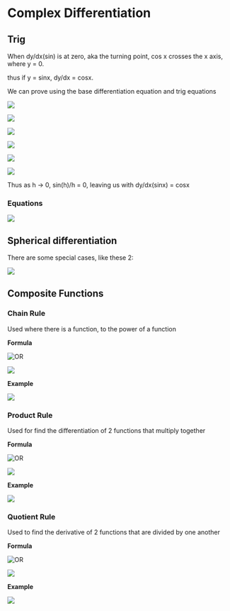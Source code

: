 # Complex Differentiation

## Trig

When dy/dx\(sin\) is at zero, aka the turning point, cos x crosses the x axis, where y = 0.

thus if y = sinx, dy/dx = cosx.

We can prove using the base differentiation equation and trig equations

![](../../../../.gitbook/assets/image%20%2877%29.png)

![](../../../../.gitbook/assets/image%20%2880%29.png)

![](../../../../.gitbook/assets/image%20%2875%29.png)

![](../../../../.gitbook/assets/image%20%2871%29.png)

![](../../../../.gitbook/assets/image%20%2879%29.png)

![](../../../../.gitbook/assets/image%20%2868%29.png)

Thus as h -&gt; 0, sin\(h\)/h = 0, leaving us with dy/dx\(sinx\) = cosx

### Equations

![](../../../../.gitbook/assets/image%20%2881%29.png)

## Spherical differentiation

There are some special cases, like these 2:

![](../../../../.gitbook/assets/image%20%2872%29.png)

## Composite Functions

### Chain Rule

Used where there is a function, to the power of a function

**Formula**

![OR](../../../../.gitbook/assets/image%20%2864%29.png)

![](../../../../.gitbook/assets/image%20%2867%29.png)

**Example**

![](../../../../.gitbook/assets/image%20%2870%29.png)

### Product Rule

Used for find the differentiation of 2 functions that multiply together

**Formula**

![OR](../../../../.gitbook/assets/image%20%2862%29.png)

![](../../../../.gitbook/assets/image%20%2878%29.png)

**Example**

![](../../../../.gitbook/assets/image%20%2865%29.png)

### Quotient Rule

Used to find the derivative of 2 functions that are divided by one another

**Formula**

![OR](../../../../.gitbook/assets/image%20%2863%29.png)

![](../../../../.gitbook/assets/image%20%2874%29.png)

**Example**

![](../../../../.gitbook/assets/image%20%2876%29.png)



